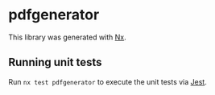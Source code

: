# pdfgenerator

This library was generated with [Nx](https://nx.dev).

## Running unit tests

Run `nx test pdfgenerator` to execute the unit tests via [Jest](https://jestjs.io).
